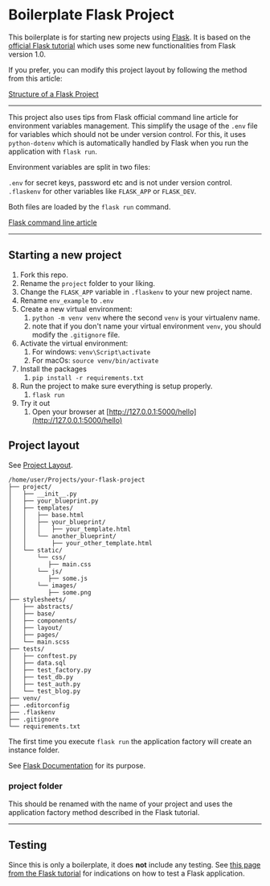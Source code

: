 # Boilerplate Flask Project

This boilerplate is for starting new projects using [Flask](http://flask.pocoo.org/). It is based on the [official Flask tutorial](http://flask.pocoo.org/docs/1.0/tutorial/) which uses some new functionalities from Flask version 1.0.

If you prefer, you can modify this project layout by following the method from this article:

[Structure of a Flask Project](https://lepture.com/en/2018/structure-of-a-flask-project)

---

This project also uses tips from Flask official command line article for environment variables management. This simplify the usage of the `.env` file for variables which should not be under version control. For this, it uses `python-dotenv` which is automatically handled by Flask when you run the application with `flask run`.

Environment variables are split in two files:

`.env` for secret keys, password etc and is not under version control.
`.flaskenv` for other variables like `FLASK_APP` or `FLASK_DEV`.

Both files are loaded by the `flask run` command.

[Flask command line article](http://flask.pocoo.org/docs/1.0/cli/)

---

## Starting a new project

1. Fork this repo.
2. Rename the `project` folder to your liking.
3. Change the `FLASK_APP` variable in `.flaskenv` to your new project name.
4. Rename `env_example` to `.env`
5. Create a new virtual environment:
   1. `python -m venv venv` where the second `venv` is your virtualenv name.
   2. note that if you don't name your virtual environment `venv`, you should modify the `.gitignore` file.
6. Activate the virtual environment:
   1. For windows: `venv\Script\activate`
   2. For macOs: `source venv/bin/activate`
7. Install the packages
   1. `pip install -r requirements.txt`
8. Run the project to make sure everything is setup properly.
   1. `flask run`
9. Try it out
   1.  Open your browser at [http://127.0.0.1:5000/hello](http://127.0.0.1:5000/hello)



## Project layout

See [Project Layout](http://flask.pocoo.org/docs/1.0/tutorial/layout/).

```
/home/user/Projects/your-flask-project
├── project/
│   ├── __init__.py
│   ├── your_blueprint.py
│   ├── templates/
│   │   ├── base.html
│   │   ├── your_blueprint/
│   │   │   ├── your_template.html
│   │   └── another_blueprint/
│   │       ├── your_other_template.html
│   └── static/
│       └── css/
│          ├── main.css
│       └── js/
│          ├── some.js
│       └── images/
│          ├── some.png
├── stylesheets/
│   ├── abstracts/
│   ├── base/
│   ├── components/
│   ├── layout/
│   ├── pages/
│   └── main.scss
├── tests/
│   ├── conftest.py
│   ├── data.sql
│   ├── test_factory.py
│   ├── test_db.py
│   ├── test_auth.py
│   └── test_blog.py
├── venv/
├── .editorconfig
├── .flaskenv
├── .gitignore
└── requirements.txt
```

The first time you execute `flask run` the application factory will create an instance folder.

See [Flask Documentation](http://flask.pocoo.org/docs/1.0/config/?highlight=instance#instance-folders) for its purpose.


### project folder

This should be renamed with the name of your project and uses the application factory method described in the Flask tutorial.

---

## Testing

Since this is only a boilerplate, it does **not** include any testing. See [this page from the Flask tutorial](http://flask.pocoo.org/docs/1.0/tutorial/tests/) for indications on how to test a Flask application.

